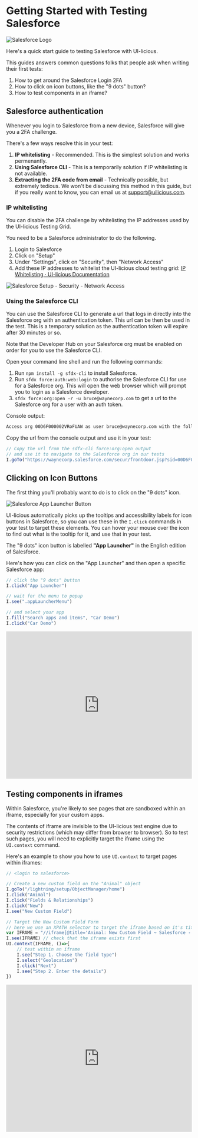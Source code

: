 # Getting Started with Testing Salesforce

![Salesforce Logo](/images/salesforce/salesforce_logo.jpg)

Here's a quick start guide to testing Salesforce with UI-licious.

This guides answers common questions folks that people ask when writing their first tests:
1. How to get around the Salesforce Login 2FA
2. How to click on icon buttons, like the "9 dots" button?
3. How to test components in an iframe?

## Salesforce authentication

Whenever you login to Salesforce from a new device, Salesforce will give you a 2FA challenge. 

There's a few ways resolve this in your test: 

1. **IP whitelisting** - Recommended. This is the simplest solution and works permenantly.
2. **Using Salesforce CLI** - This is a temporarily solution if IP whitelisting is not available.
3. **Extracting the 2FA code from email** - Technically possible, but extremely tedious. We won't be discussing this method in this guide, but if you really want to know, you can email us at support@uilicious.com.

### IP whitelisting

You can disable the 2FA challenge by whitelisting the IP addresses used by the UI-licious Testing Grid.

You need to be a Salesforce administrator to do the following.

1. Login to Salesforce
2. Click on "Setup" 
3. Under "Settings", click on "Security", then "Network Access"
3. Add these IP addresses to whitelist the UI-licious cloud testing grid:
[IP Whitelisting · UI-licious Documentation](https://docs.uilicious.com/grid/ip_whitelisting.html)

![Salesforce Setup - Security - Network Access](/images/salesforce/salesforce-network-whitelisting.png)

### Using the Salesforce CLI

You can use the Salesforce CLI to generate a url that logs in directly into the Salesforce org with an authentication token. This url can be then be used in the test. This is a temporary solution as the authentication token will expire after 30 minutes or so.

Note that the Developer Hub on your Salesforce org must be enabled on order for you to use the Salesforce CLI.

Open your command line shell and run the following commands:

1. Run `npm install -g sfdx-cli` to install Salesforce.
2. Run `sfdx force:auth:web:login` to authorise the Salesforce CLI for use for a Salesforce org. This will open the web browser which will prompt you to login as a Salesforce developer.
3. `sfdx force:org:open -r -u bruce@waynecorp.com` to get a url to the Salesforce org for a user with an auth token. 

Console output:
```bash
Access org 00D6F000002VRoFUAW as user bruce@waynecorp.com with the following URL: https://waynecorp.salesforce.com/secur/frontdoor.jsp?sid=00D6F000002VRoF!AQ8AQKC4bOf4T3A4ENSwB3dL9jA616NPmo7oGX2WL72CBXPyWwoa8hdiW5mxPG2qyrB.Q_qKhQ53OZvR3bCShsTSCTQgSj3h
```

Copy the url from the console output and use it in your test:
```javascript
// Copy the url from the sdfx-cli force:org:open output
// and use it to navigate to the Salesforce org in our tests
I.goTo("https://waynecorp.salesforce.com/secur/frontdoor.jsp?sid=00D6F000002VRoF!AQ8AQKC4bOf4T3A4ENSwB3dL9jA616NPmo7oGX2WL72CBXPyWwoa8hdiW5mxPG2qyrB.Q_qKhQ53OZvR3bCShsTSCTQgSj3h") 
```

## Clicking on Icon Buttons

The first thing you'll probably want to do is to click on the "9 dots" icon.

![Salesforce App Launcher Button](/images/salesforce/salesforce-app-launcher-button.png)

UI-licious automatically picks up the tooltips and accessibility labels for icon buttons in Salesforce, so you can use these in the `I.click` commands in your test to target these elements. You can hover your mouse over the icon to find out what is the tooltip for it, and use that in your test. 

The "9 dots" icon button is labelled **"App Launcher"** in the English edition of Salesforce. 

Here's how you can click on the "App Launcher" and then open a specific Salesforce app:

```javascript
// click the "9 dots" button
I.click("App Launcher")

// wait for the menu to popup
I.see(".appLauncherMenu") 

// and select your app
I.fill("Search apps and items", "Car Demo")
I.click("Car Demo")
```

<iframe src="https://snippet.uilicious.com/embed/test/private/1hMsZbqiJ284fbbq3cmGd6?stepNum=4&autoplay=0" width="100%" height="400px" frameborder="0"></iframe>

## Testing components in iframes

Within Salesforce, you're likely to see pages that are sandboxed within an iframe, especially for your custom apps.

The contents of iframe are invisible to the UI-licious test engine due to security restrictions (which may differ from browser to browser). So to test such pages, you will need to explicitly target the iframe using the `UI.context` command. 

Here's an example to show you how to use `UI.context` to target pages within iframes:

```javascript
// <login to salesforce>

// Create a new custom field on the "Animal" object
I.goTo("/lightning/setup/ObjectManager/home")
I.click("Animal")
I.click("Fields & Relationships")
I.click("New")
I.see("New Custom Field")

// Target the New Custom Field Form
// here we use an XPATH selector to target the iframe based on it's title attribute
var IFRAME = "//iframe[@title='Animal: New Custom Field ~ Salesforce - Developer Edition']"
I.see(IFRAME) // check that the iframe exists first
UI.context(IFRAME, ()=>{
	// test within an iframe
    I.see("Step 1. Choose the field type")	
	I.select("Geolocation")
	I.click("Next")
	I.see("Step 2. Enter the details")	
})
```

<iframe src="https://snippet.uilicious.com/embed/test/private/3difCb3ivF58yZkS3sSijJ?stepNum=9&autoplay=0" width="100%" height="400px" frameborder="0"></iframe>